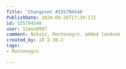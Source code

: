```yaml
---
Title: 'Changeset #155794548'
PublishDate: 2024-08-26T17:29:17Z
id: 155794548
user: Simon0997
comment: Niksic, Montenegro, added landuse
created_by: iD 2.30.2
tags:
- Montenegro

---
```

